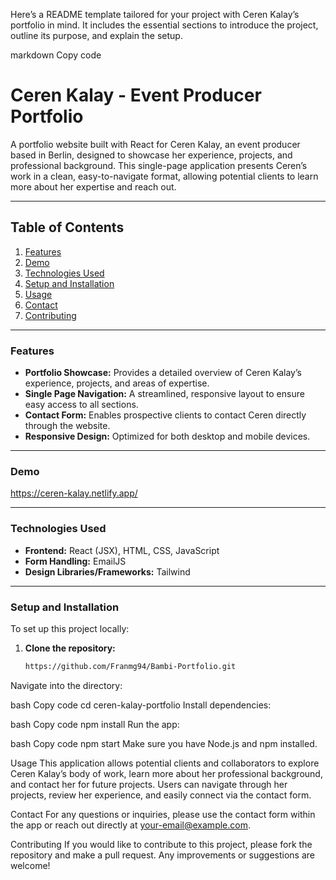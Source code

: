 Here’s a README template tailored for your project with Ceren Kalay’s portfolio in mind. It includes the essential sections to introduce the project, outline its purpose, and explain the setup.

markdown
Copy code
# Ceren Kalay - Event Producer Portfolio

A portfolio website built with React for Ceren Kalay, an event producer based in Berlin, designed to showcase her experience, projects, and professional background. This single-page application presents Ceren’s work in a clean, easy-to-navigate format, allowing potential clients to learn more about her expertise and reach out.

---

## Table of Contents

1. [Features](#features)
2. [Demo](#demo)
3. [Technologies Used](#technologies-used)
4. [Setup and Installation](#setup-and-installation)
5. [Usage](#usage)
6. [Contact](#contact)
7. [Contributing](#contributing)

---

### Features

- **Portfolio Showcase:** Provides a detailed overview of Ceren Kalay’s experience, projects, and areas of expertise.
- **Single Page Navigation:** A streamlined, responsive layout to ensure easy access to all sections.
- **Contact Form:** Enables prospective clients to contact Ceren directly through the website.
- **Responsive Design:** Optimized for both desktop and mobile devices.

---

### Demo

https://ceren-kalay.netlify.app/

---

### Technologies Used

- **Frontend:** React (JSX), HTML, CSS, JavaScript
- **Form Handling:** EmailJS
- **Design Libraries/Frameworks:** Tailwind

---

### Setup and Installation

To set up this project locally:

1. **Clone the repository:**

   ```bash
   https://github.com/Franmg94/Bambi-Portfolio.git
Navigate into the directory:

bash
Copy code
cd ceren-kalay-portfolio
Install dependencies:

bash
Copy code
npm install
Run the app:

bash
Copy code
npm start
Make sure you have Node.js and npm installed.

Usage
This application allows potential clients and collaborators to explore Ceren Kalay’s body of work, learn more about her professional background, and contact her for future projects. Users can navigate through her projects, review her experience, and easily connect via the contact form.

Contact
For any questions or inquiries, please use the contact form within the app or reach out directly at your-email@example.com.

Contributing
If you would like to contribute to this project, please fork the repository and make a pull request. Any improvements or suggestions are welcome!
